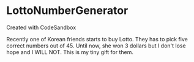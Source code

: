 # LottoNumberGenerator
Created with CodeSandbox


Recently one of Korean friends starts to buy Lotto.
They has to pick five correct numbers out of 45.
Until now, she won 3 dollars but I don't lose hope and I WILL NOT.
This is my tiny gift for them.
